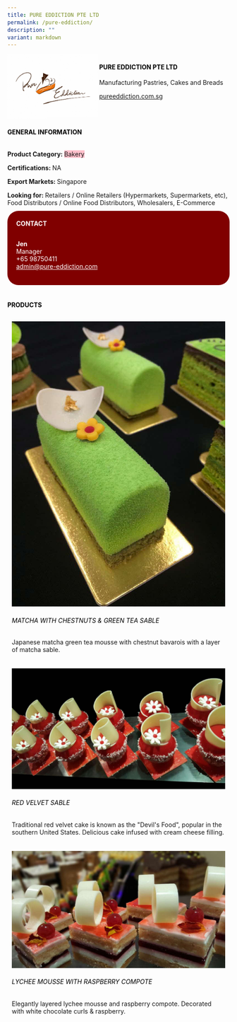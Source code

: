 ```yaml
---
title: PURE EDDICTION PTE LTD
permalink: /pure-eddiction/
description: ""
variant: markdown
---
```

<p>
 
</p><div class="flex-paragraph"> 
<p style="text-transform: uppercase">
</p>
</div> 
<div class="flex-container" style="display: flex; flex-wrap: wrap;"> 
<div class="card sgds" style="flex: 1 1 40%; display: block;">
<img src="/images/pure_eddiction_logo.jpg">
</div> 
<div class="card-sgds" style="flex: 1 1 58%; display: block; margin-left: 3px"> 
<h4 style="text-transform: uppercase; color: black;">
<b>PURE EDDICTION PTE LTD
</b>
</h4> 
<p>Manufacturing Pastries, Cakes and Breads
</p> 
<p>
<a href="https://pureeddiction.com.sg/" target="_blank">pureeddiction.com.sg
</a>
</p> 
</div> 
</div> 

<p></p> 
 
<h4 style="text-transform: uppercase; color: black;">
<b>General Information
</b>
</h4> 
<div class="flex-container" style="display: flex; flex-wrap: wrap;"> 
<div class="card sgds" style="flex: 1 1 65%; display: block; align-self: stretch"> 
<div class="flex-paragraph"> 
<p>
<b>Product Category: 
</b>
<span style="background-color: pink; border-radius: 10 px;">Bakery
</span>
</p> 
<p>
<b>Certifications: 
</b>NA
</p> 
<p>
<b>Export Markets: 
</b>Singapore
</p> 
<p style="margin-bottom: 10px;">
<b>Looking for: 
</b>Retailers / Online Retailers (Hypermarkets, Supermarkets, etc), Food Distributors / Online Food Distributors, Wholesalers, E-Commerce
</p> 
</div> 
</div> 
<div class="card sgds" style="flex: 1 1 35%; padding: 10px; display: block; background-color: maroon; border-radius: 25px; align-self: center;"> 
<h4 style="color: white; margin-top: 10px; margin-left: 10px;">CONTACT
</h4> 
<div class="flex-paragraph"> 
<p style="padding: 10px; color: white;">
<b>Jen
</b>
<br>Manager
<br>+65 98750411
<br>
<a href="mailto:admin@pure-eddiction.com" style="color: white;">admin@pure-eddiction.com
</a>
</p> 
</div> 
</div> 
</div> 
<br> 
<h4 style="text-transform: uppercase; color: black;">
<b>products
</b>
</h4> 
<div style="display: flex; flex-wrap: wrap;"> 
<div class="card sgds" style="flex: 1 1 47%; margin: 10px; display: block;"> 
<div class="flex-image" style="display: block;">
<img src="/images/pure_eddiction_product1.jpeg">
</div> 
<div class="flex-paragraph"> 
<h6 style="text-transform: uppercase; color: black;">Matcha With Chestnuts &amp; Green Tea Sable
</h6> 
<p>Japanese matcha green tea mousse with chestnut bavarois with a layer of matcha sable.
</p>
</div> 
</div> 
<div class="card sgds" style="flex: 1 1 47%; margin: 10px; display: block;"> 
<div class="flex-image" style="display: block;">
<img src="/images/pure_eddiction_product2.jpg">
</div> 
<div class="flex-paragraph"> 
<h6 style="text-transform: uppercase; color: black;">Red Velvet Sable
</h6> 
<p>Traditional red velvet cake is known as the "Devil's Food", popular in the southern United States. Delicious cake infused with cream cheese filling.
</p>
</div> 
</div> 
<div class="card sgds" style="flex: 1 1 47%; margin: 10px; display: block;"> 
<div class="flex-image" style="display: block;">
<img src="/images/pure_eddiction_product3.jpg">
</div> 
<div class="flex-paragraph"> 
<h6 style="text-transform: uppercase; color: black;">Lychee Mousse With Raspberry Compote
</h6> 
<p>Elegantly layered lychee mousse and raspberry compote. Decorated with white chocolate curls &amp; raspberry.
</p>
</div> 
</div> 
</div>